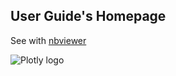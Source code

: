 User Guide's Homepage
-------------------------------

See with
[nbviewer](http://nbviewer.ipython.org/github/plotly/python-user-guide/blob/master/s00_homepage/s00_homepage.ipynb)

![Plotly logo](http://i.imgur.com/4vwuxdJ.png)
